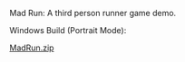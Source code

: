 Mad Run: A third person runner game demo.

Windows Build (Portrait Mode):


[MadRun.zip](https://github.com/mustafabalta8/HyperRunner-Demo/files/8882464/MadRun.zip)
